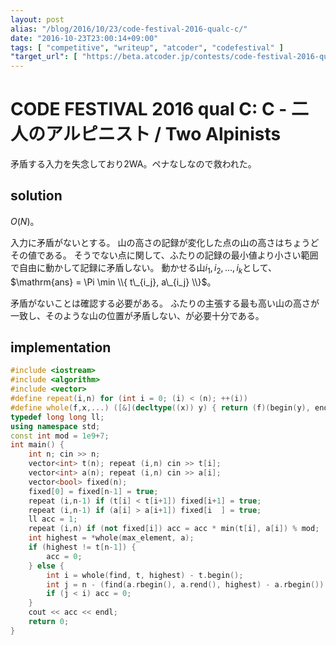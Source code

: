 ```yaml
---
layout: post
alias: "/blog/2016/10/23/code-festival-2016-qualc-c/"
date: "2016-10-23T23:00:14+09:00"
tags: [ "competitive", "writeup", "atcoder", "codefestival" ]
"target_url": [ "https://beta.atcoder.jp/contests/code-festival-2016-qualc/tasks/codefestival_2016_qualC_c" ]
---
```


# CODE FESTIVAL 2016 qual C: C - 二人のアルピニスト / Two Alpinists

矛盾する入力を失念しており$2$WA。ペナなしなので救われた。

## solution

$O(N)$。

入力に矛盾がないとする。
山の高さの記録が変化した点の山の高さはちょうどその値である。
そうでない点に関して、ふたりの記録の最小値より小さい範囲で自由に動かして記録に矛盾しない。
動かせる山$i_1, i_2, \dots, i_k$として、$\mathrm{ans} = \Pi \min \\{ t\_{i_j}, a\_{i_j} \\}$。

矛盾がないことは確認する必要がある。
ふたりの主張する最も高い山の高さが一致し、そのような山の位置が矛盾しない、が必要十分である。

## implementation

``` c++
#include <iostream>
#include <algorithm>
#include <vector>
#define repeat(i,n) for (int i = 0; (i) < (n); ++(i))
#define whole(f,x,...) ([&](decltype((x)) y) { return (f)(begin(y), end(y), ## __VA_ARGS__); })(x)
typedef long long ll;
using namespace std;
const int mod = 1e9+7;
int main() {
    int n; cin >> n;
    vector<int> t(n); repeat (i,n) cin >> t[i];
    vector<int> a(n); repeat (i,n) cin >> a[i];
    vector<bool> fixed(n);
    fixed[0] = fixed[n-1] = true;
    repeat (i,n-1) if (t[i] < t[i+1]) fixed[i+1] = true;
    repeat (i,n-1) if (a[i] > a[i+1]) fixed[i  ] = true;
    ll acc = 1;
    repeat (i,n) if (not fixed[i]) acc = acc * min(t[i], a[i]) % mod;
    int highest = *whole(max_element, a);
    if (highest != t[n-1]) {
        acc = 0;
    } else {
        int i = whole(find, t, highest) - t.begin();
        int j = n - (find(a.rbegin(), a.rend(), highest) - a.rbegin()) - 1;
        if (j < i) acc = 0;
    }
    cout << acc << endl;
    return 0;
}
```
